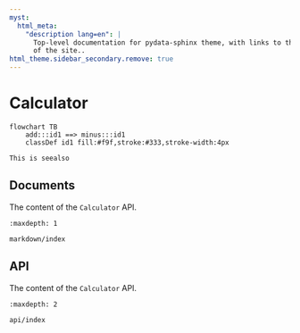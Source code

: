 ```yaml
---
myst:
  html_meta:
    "description lang=en": |
      Top-level documentation for pydata-sphinx theme, with links to the rest
      of the site..
html_theme.sidebar_secondary.remove: true
---
```


# Calculator

```{mermaid}
flowchart TB
    add:::id1 ==> minus:::id1
    classDef id1 fill:#f9f,stroke:#333,stroke-width:4px
```


```{seealso}
This is seealso
```

## Documents

The content of the `Calculator` API.

```{toctree}
:maxdepth: 1

markdown/index
```

## API

The content of the `Calculator` API.

```{toctree}
:maxdepth: 2

api/index
```